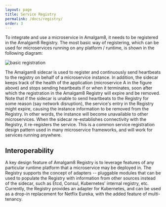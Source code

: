 ```yaml
---
layout: page
title: Service Registry
permalink: /docs/registry/
order: 3
---
```


To integrate and use a microservice in Amalgam8, it needs to be registered
in the Amalgam8 Registry.  The most basic way of registering, which can be
used for microservices running on any platform / runtime, is shown in the
following diagram:

![basic registration](/docs/figures/amalgam8-service-registration.svg)

The Amalgam8 sidecar is used to register and continuously send heartbeats
to the registry on behalf of a microservice instance. In addition, the
sidecar keeps track of the health of the application (microservice A in the
figure above) and stops sending heartbeats if or when it terminates, soon
after which the registration in the Amalgam8 Registry will expire and be
removed.  Note that if the sidecar is unable to send heartbeats to the
Registry for some reason (say network disruption), the service's entry in
the Registry might expire, causing the instance information to be removed
from the Registry. In other words, the instance will become unavailable to
other microservices. When the sidecar re-establishes connectivity with the
Registry, it re-registers the service.  This is a common service
registration design pattern used in many microservice frameworks, and will
work for services running anywhere.

## Interoperability <a id="interoperability"></a>

A key design feature of Amalgam8 Registry is to leverage features of any
particular runtime platform that a microservice may be deployed in.  The
Registry supports the concept of adapters -- pluggable modules that can be
used to populate the Registry with information from other sources instead
of the sidecar, such as Etcd, Consul, Kubernetes' internal registry,
etc. Currently, the Registry provides an adapter for Kubernetes, and can be
used as a drop-in replacement for Netflix Eureka, with the added feature of
multi-tenancy.
